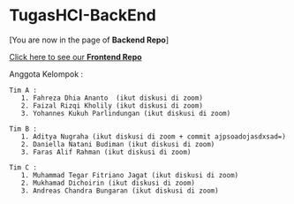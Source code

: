 # TugasHCI-BackEnd

[You are now in the page of **Backend Repo**]

[Click here to see our **Frontend Repo**](https://github.com/faizalrizqikholily/TugasHCI-FrontEnd)


Anggota Kelompok :  

    Tim A :
       1. Fahreza Dhia Ananto  (ikut diskusi di zoom)
       2. Faizal Rizqi Kholily (ikut diskusi di zoom)
       3. Yohannes Kukuh Parlindungan (ikut diskusi di zoom)
  
    Tim B :
       1. Aditya Nugraha (ikut diskusi di zoom + commit ajpsoadojasdxsad=)
       2. Daniella Natani Budiman (ikut diskusi di zoom)
       3. Faras Alif Rahman (ikut diskusi di zoom)
  
    Tim C :
       1. Muhammad Tegar Fitriano Jagat (ikut diskusi di zoom)
       2. Mukhamad Dichoirin (ikut diskusi di zoom)
       3. Andreas Chandra Bungaran (ikut diskusi di zoom)

